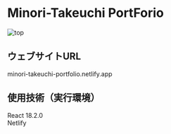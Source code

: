 # Minori-Takeuchi PortForio  
![top](https://github.com/Minori-Takeuchi/Portfolio/assets/119908511/8f987c07-3c5c-4a22-9368-4d25171c18ab)  

## ウェブサイトURL  
minori-takeuchi-portfolio.netlify.app  

## 使用技術（実行環境）  
React 18.2.0  
Netlify
